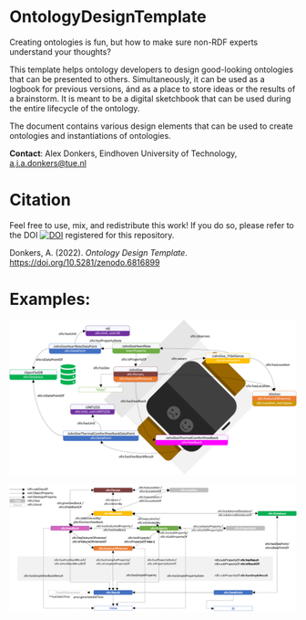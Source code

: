 # OntologyDesignTemplate
Creating ontologies is fun, but how to make sure non-RDF experts understand your thoughts?

This template helps ontology developers to design good-looking ontologies that can be presented to others. 
Simultaneously, it can be used as a logbook for previous versions, ánd as a place to store ideas or the results of a brainstorm. 
It is meant to be a digital sketchbook that can be used during the entire lifecycle of the ontology. 

The document contains various design elements that can be used to create ontologies and instantiations of ontologies. 

**Contact**: 
Alex Donkers, Eindhoven University of Technology, a.j.a.donkers@tue.nl

# Citation
Feel free to use, mix, and redistribute this work! If you do so, please refer to the DOI [![DOI](https://zenodo.org/badge/DOI/10.5281/zenodo.6816899.svg)](https://doi.org/10.5281/zenodo.6816899) registered for this repository.

Donkers, A. (2022). *Ontology Design Template*. https://doi.org/10.5281/zenodo.6816899

# Examples:
![Example ontology instantiation](https://raw.githubusercontent.com/AlexDonkers/ofo/main/docs/resources/ofo_practice.png)

![Example ontology](https://raw.githubusercontent.com/AlexDonkers/ofo/main/docs/resources/ofo_ontology.png)
